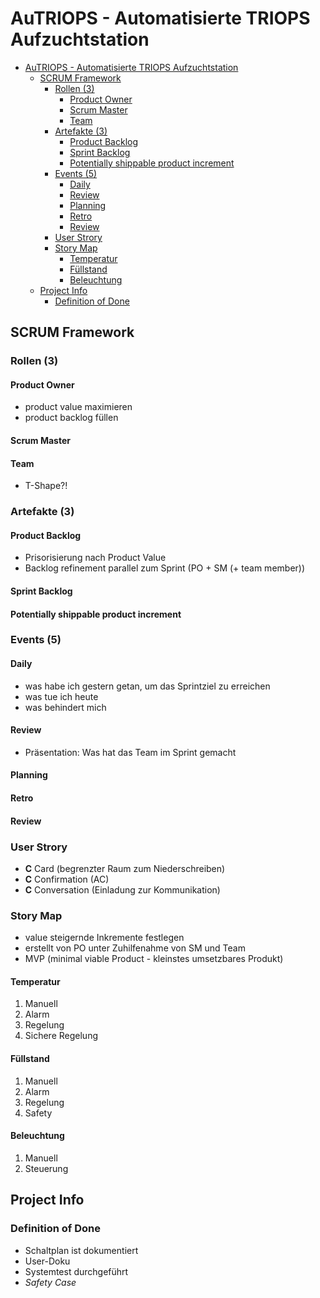 # AuTRIOPS - Automatisierte TRIOPS Aufzuchtstation 

<!-- TOC -->

- [AuTRIOPS - Automatisierte TRIOPS Aufzuchtstation](#autriops---automatisierte-triops-aufzuchtstation)
    - [SCRUM Framework](#scrum-framework)
        - [Rollen (3)](#rollen-3)
            - [Product Owner](#product-owner)
            - [Scrum Master](#scrum-master)
            - [Team](#team)
        - [Artefakte (3)](#artefakte-3)
            - [Product Backlog](#product-backlog)
            - [Sprint Backlog](#sprint-backlog)
            - [Potentially shippable product increment](#potentially-shippable-product-increment)
        - [Events (5)](#events-5)
            - [Daily](#daily)
            - [Review](#review)
            - [Planning](#planning)
            - [Retro](#retro)
            - [Review](#review-1)
        - [User Strory](#user-strory)
        - [Story Map](#story-map)
            - [Temperatur](#temperatur)
            - [Füllstand](#füllstand)
            - [Beleuchtung](#beleuchtung)
    - [Project Info](#project-info)
        - [Definition of Done](#definition-of-done)

<!-- /TOC -->

## SCRUM Framework

### Rollen (3)
#### Product Owner
 - product value maximieren
 - product backlog füllen

#### Scrum Master

#### Team
- T-Shape?!

### Artefakte (3)

#### Product Backlog
- Prisorisierung nach Product Value
- Backlog refinement parallel zum Sprint (PO + SM (+ team member))
#### Sprint Backlog
#### Potentially shippable product increment

### Events (5)
#### Daily
- was habe ich gestern getan, um das Sprintziel zu erreichen
- was tue ich heute
- was behindert mich

#### Review
- Präsentation: Was hat das Team im Sprint gemacht

#### Planning
#### Retro
#### Review

### User Strory
- **C** Card (begrenzter Raum zum Niederschreiben)
- **C** Confirmation (AC)
- **C** Conversation (Einladung zur Kommunikation)

### Story Map

- value steigernde Inkremente festlegen
- erstellt von PO unter Zuhilfenahme von SM und Team
- MVP (minimal viable Product - kleinstes umsetzbares Produkt)

#### Temperatur 
1. Manuell
1. Alarm
1. Regelung
1. Sichere Regelung
#### Füllstand
1. Manuell
1. Alarm
1. Regelung
1. Safety
#### Beleuchtung
1. Manuell
1. Steuerung


## Project Info

### Definition of Done

- Schaltplan ist dokumentiert
- User-Doku
- Systemtest durchgeführt
- _Safety Case_
